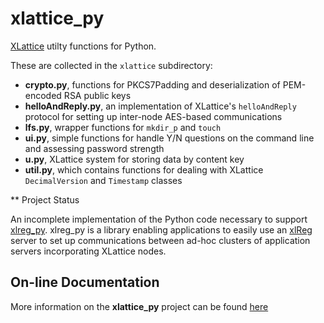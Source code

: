 # xlattice_py

[XLattice](https://jddixon.github.io/xlattice)
utilty functions for Python.

These are collected in the `xlattice` subdirectory:

* **crypto.py**, functions for PKCS7Padding and deserialization of PEM-encoded RSA public keys
* **helloAndReply.py**, an implementation of XLattice's `helloAndReply` protocol for setting up inter-node AES-based communications
* **lfs.py**, wrapper functions for `mkdir_p` and `touch`
* **ui.py**, simple functions for handle Y/N questions on the command line and assessing password strength
* **u.py**, XLattice system for storing data by content key
* **util.py**, which contains functions for dealing with XLattice `DecimalVersion` and `Timestamp` classes

** Project Status

An incomplete implementation of the Python code necessary to support
[xlreg_py](https://jddixon.github.io/xlreg_py).  xlreg_py is a library
enabling applications to easily use an
[xlReg](https://jddixon/github.io/xlReg_go) server
to set up communications between ad-hoc clusters of application servers
incorporating XLattice nodes.

## On-line Documentation

More information on the **xlattice_py** project can be found
[here](https://jddixon.github.io/xlattice_py)
